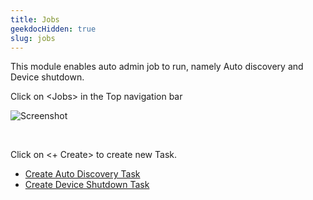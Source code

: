 ```yaml
---
title: Jobs
geekdocHidden: true
slug: jobs
---
```



This module enables auto admin job to run, namely Auto discovery and Device shutdown.

Click on \<Jobs> in the Top navigation bar

![Screenshot](/cloud_vista/sysadmin/images/job1.png)

&nbsp;

Click on <+ Create> to create new Task.

* <a href="/cloud_vista/sysadmin/admin/jobs/autodiscovery">Create Auto Discovery Task</a>
* <a href="/cloud_vista/sysadmin/admin/jobs/deviceshutdown">Create Device Shutdown Task</a>


